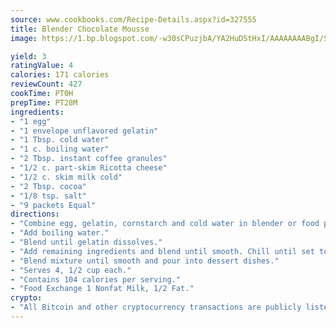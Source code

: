 ```yaml
---
source: www.cookbooks.com/Recipe-Details.aspx?id=327555
title: Blender Chocolate Mousse
image: https://1.bp.blogspot.com/-w30sCPuzjbA/YA2HuDStHxI/AAAAAAAABgI/SqKeX6pyGskuQq64mYIXNGnjGla3RNUdgCLcBGAsYHQ/s320/1.png

yield: 3
ratingValue: 4
calories: 171 calories
reviewCount: 427
cookTime: PT0H
prepTime: PT28M
ingredients:
- "1 egg"
- "1 envelope unflavored gelatin"
- "1 Tbsp. cold water"
- "1 c. boiling water"
- "2 Tbsp. instant coffee granules"
- "1/2 c. part-skim Ricotta cheese"
- "1/2 c. skim milk cold"
- "2 Tbsp. cocoa"
- "1/8 tsp. salt"
- "9 packets Equal"
directions:
- "Combine egg, gelatin, cornstarch and cold water in blender or food processor."
- "Add boiling water."
- "Blend until gelatin dissolves."
- "Add remaining ingredients and blend until smooth. Chill until set to serve."
- "Blend mixture until smooth and pour into dessert dishes."
- "Serves 4, 1/2 cup each."
- "Contains 104 calories per serving."
- "Food Exchange 1 Nonfat Milk, 1/2 Fat."
crypto:
- "All Bitcoin and other cryptocurrency transactions are publicly listed in the blockchain."
---
```

